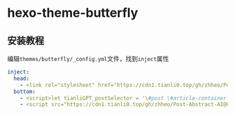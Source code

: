 # hexo-theme-butterfly

## 安装教程

编辑`themes/butterfly/_config.yml`文件，找到`inject`属性

```YAML
inject:
  head:
    - <link rel="stylesheet" href="https://cdn1.tianli0.top/gh/zhheo/Post-Abstract-AI@0.17/tianli_gpt.css">
  bottom:
    - <script>let tianliGPT_postSelector = '\#post \#article-container';let tianliGPT_key = '5Q5mpqRK5DkwT1X9Gi5e';</script>
    - <script src="https://cdn1.tianli0.top/gh/zhheo/Post-Abstract-AI@0.17/tianli_gpt.min.js"></script>
```